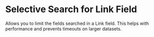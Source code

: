 # Selective Search for Link Field

Allows you to limit the fields searched in a Link field. This helps with performance and prevents timeouts on larger datasets.
